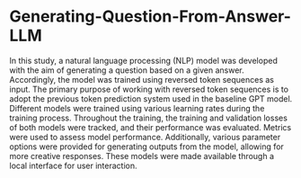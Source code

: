 # Generating-Question-From-Answer-LLM
In this study, a natural language processing (NLP)
model was developed with the aim of generating a question
based on a given answer. Accordingly, the model was trained
using reversed token sequences as input. The primary purpose
of working with reversed token sequences is to adopt the
previous token prediction system used in the baseline GPT
model. Different models were trained using various learning
rates during the training process. Throughout the training, the
training and validation losses of both models were tracked, and
their performance was evaluated. Metrics were used to assess
model performance. Additionally, various parameter options
were provided for generating outputs from the model, allowing
for more creative responses. These models were made available
through a local interface for user interaction.
